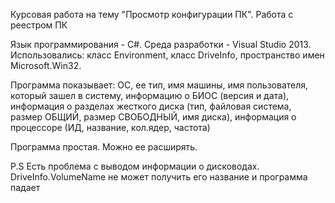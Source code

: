 Курсовая работа на тему "Просмотр конфигурации ПК". Работа с реестром ПК

Язык программирования - C#. Среда разработки - Visual Studio 2013. Использовались: класс Environment, класс DriveInfo, пространство имен Microsoft.Win32.

Программа показывает: ОС, ее тип, имя машины, имя пользователя, который зашел в систему, информацию о БИОС (версия и дата), информация о разделах жесткого диска (тип, файловая система, размер ОБЩИЙ, размер СВОБОДНЫЙ, имя диска), информация о процессоре (ИД, название, кол.ядер, частота)

Программа простая. Можно ее расширять. 

P.S Есть проблема с выводом информации о дисководах. DriveInfo.VolumeName не может получить его название и программа падает

